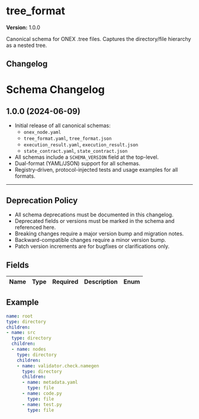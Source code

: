 <!-- === OmniNode:Metadata ===
<!-- metadata_version: 0.1.0 -->
<!-- protocol_version: 0.1.0 -->
<!-- owner: OmniNode Team -->
<!-- copyright: OmniNode Team -->
<!-- schema_version: 0.1.0 -->
<!-- name: tree_format.md -->
<!-- version: 1.0.0 -->
<!-- uuid: a47ad7eb-68ce-4fb7-8683-c2a65c23bf43 -->
<!-- author: OmniNode Team -->
<!-- created_at: 2025-05-21T12:41:40.158135 -->
<!-- last_modified_at: 2025-05-21T16:42:46.059836 -->
<!-- description: Stamped by ONEX -->
<!-- state_contract: state_contract://default -->
<!-- lifecycle: active -->
<!-- hash: d842bc9dfa3602b104650036ae4da1c700066b78a24c67357c02ed2f24ef7e0a -->
<!-- entrypoint: {'type': 'python', 'target': 'tree_format.md'} -->
<!-- runtime_language_hint: python>=3.11 -->
<!-- namespace: onex.stamped.tree_format -->
<!-- meta_type: tool -->
<!-- === /OmniNode:Metadata === -->

<!-- === OmniNode:Metadata ===
<!-- metadata_version: 0.1.0 -->
<!-- protocol_version: 0.1.0 -->
<!-- owner: OmniNode Team -->
<!-- copyright: OmniNode Team -->
<!-- schema_version: 0.1.0 -->
<!-- name: tree_format.md -->
<!-- version: 1.0.0 -->
<!-- uuid: f2b628bc-c834-418c-90c7-b872957b1db8 -->
<!-- author: OmniNode Team -->
<!-- created_at: 2025-05-21T12:33:43.432953 -->
<!-- last_modified_at: 2025-05-21T16:39:56.025801 -->
<!-- description: Stamped by ONEX -->
<!-- state_contract: state_contract://default -->
<!-- lifecycle: active -->
<!-- hash: a9ae35b5f1d483e81c73bcd726d64c7dbcd826e442824f8dc7074ea011a6b5af -->
<!-- entrypoint: {'type': 'python', 'target': 'tree_format.md'} -->
<!-- runtime_language_hint: python>=3.11 -->
<!-- namespace: onex.stamped.tree_format -->
<!-- meta_type: tool -->
<!-- === /OmniNode:Metadata === -->

<!-- === OmniNode:Metadata ===
<!-- metadata_version: 0.1.0 -->
<!-- protocol_version: 0.1.0 -->
<!-- owner: OmniNode Team -->
<!-- copyright: OmniNode Team -->
<!-- schema_version: 0.1.0 -->
<!-- name: tree_format.md -->
<!-- version: 1.0.0 -->
<!-- uuid: c228a7fd-31e0-46d9-bdb8-3bb0bfdf3a36 -->
<!-- author: OmniNode Team -->
<!-- created_at: 2025-05-21T09:28:42.661415 -->
<!-- last_modified_at: 2025-05-21T16:24:00.342473 -->
<!-- description: Stamped by ONEX -->
<!-- state_contract: state_contract://default -->
<!-- lifecycle: active -->
<!-- hash: b5a7983ea83e127885851d49fde453c7c9d397a39186f85915d64f242ae14e5f -->
<!-- entrypoint: {'type': 'python', 'target': 'tree_format.md'} -->
<!-- runtime_language_hint: python>=3.11 -->
<!-- namespace: onex.stamped.tree_format -->
<!-- meta_type: tool -->
<!-- === /OmniNode:Metadata === -->

# tree_format

**Version:** 1.0.0

Canonical schema for ONEX .tree files. Captures the directory/file hierarchy as a nested tree.



## Changelog
# Schema Changelog

## 1.0.0 (2024-06-09)

- Initial release of all canonical schemas:
  - `onex_node.yaml`
  - `tree_format.yaml`, `tree_format.json`
  - `execution_result.yaml`, `execution_result.json`
  - `state_contract.yaml`, `state_contract.json`
- All schemas include a `SCHEMA_VERSION` field at the top-level.
- Dual-format (YAML/JSON) support for all schemas.
- Registry-driven, protocol-injected tests and usage examples for all formats.

---

## Deprecation Policy

- All schema deprecations must be documented in this changelog.
- Deprecated fields or versions must be marked in the schema and referenced here.
- Breaking changes require a major version bump and migration notes.
- Backward-compatible changes require a minor version bump.
- Patch version increments are for bugfixes or clarifications only.



## Fields
| Name | Type | Required | Description | Enum |
|------|------|----------|-------------|------|



## Example

```yaml
name: root
type: directory
children:
- name: src
  type: directory
  children:
  - name: nodes
    type: directory
    children:
    - name: validator.check.namegen
      type: directory
      children:
      - name: metadata.yaml
        type: file
      - name: code.py
        type: file
      - name: test.py
        type: file

```
